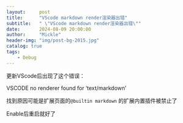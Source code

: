 ```yaml
---
layout:     post
title:      "VScode markdown render渲染器出错"
subtitle:   " \"VScode markdown render渲染器出错\""
date:       2024-08-09 20:00:00
author:     "Mickle"
header-img: "img/post-bg-2015.jpg"
catalog: true
tags:
    - Debug
---
```


更新VScode后出现了这个错误：

VSCODE no renderer found for ‘text/markdown’

找到原因可能是扩展页面的`@builtin markdown` 的扩展内置插件被禁止了

Enable后重启就好了

